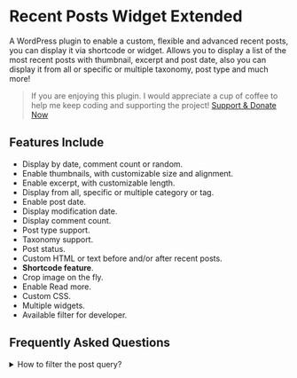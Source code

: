 # Recent Posts Widget Extended

A WordPress plugin to enable a custom, flexible and advanced recent posts, you can display it via shortcode or widget. Allows you to display a list of the most recent posts with thumbnail, excerpt and post date, also you can display it from all or specific or multiple taxonomy, post type and much more!

> If you are enjoying this plugin. I would appreciate a cup of coffee to help me keep coding and supporting the project! [Support & Donate Now](https://www.buymeacoffee.com/gasatrya)

## Features Include

* Display by date, comment count or random.
* Enable thumbnails, with customizable size and alignment.
* Enable excerpt, with customizable length.
* Display from all, specific or multiple category or tag.
* Enable post date.
* Display modification date.
* Display comment count.
* Post type support.
* Taxonomy support.
* Post status.
* Custom HTML or text before and/or after recent posts.
* **Shortcode feature**.
* Crop image on the fly.
* Enable Read more.
* Custom CSS.
* Multiple widgets.
* Available filter for developer.

## Frequently Asked Questions

<details> 
  <summary>How to filter the post query?</summary>
  
  You can use `rpwe_default_query_arguments` to filter it. Example:
  ```php
  add_filter( 'rpwe_default_query_arguments', 'your_custom_function' );
  function your_custom_function( $args ) {
    $args['posts_per_page'] = 10; // Changing the number of posts to show.
    return $args;
  }
  ```
</details>

